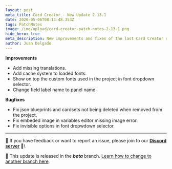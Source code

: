 ```yaml
---
layout: post
meta_title: Card Creator - New Update 2.13.1
date: 2020-05-06T08:13:48.353Z
tags: PatchNotes
image: /img/upload/card-creator-patch-notes-2-13-1.png
hide_hero: true
meta_description: New improvements and fixes of the last Card Creator update!
author: Juan Delgado
---
```



**Improvements**

* Add missing translations.
* Add cache system to loaded fonts.
* Show on top the custom fonts used in the project in font dropdown selector.
* Change field label name to panel name.



**Bugfixes**

* Fix json blueprints and cardsets not being deleted when removed from the project.
* Fix embeded image in variables editor missing image error.
* Fix invisible options in font dropwdown selector.


---

📌 If you have feedback or want to report an issue, please join to our **[Discord server](http://discord.gg/pixelatto)** 💬\

📌 This update is released in the ***beta*** branch. [Learn how to change to another branch here](/blog/beta-and-legacy-versions).